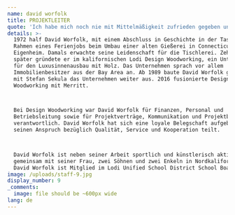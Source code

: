 ```yaml
---
name: david worfolk
title: PROJEKTLEITER
quote: 'Ich habe mich noch nie mit Mittelmäßigkeit zufrieden gegeben und stelle mir stets selbst die Herausforderung, die nächste Ebene an Qualität, Schönheit und Perfektion zu erreichen.'
details: >-
  1972 half David Worfolk, mit einem Abschluss in Geschichte in der Tasche, im
  Rahmen eines Ferienjobs beim Umbau einer alten Gießerei in Connecticut in ein
  Eigenheim. Damals erwachte seine Leidenschaft für die Tischlerei. Zehn Jahre
  später gründete er im kalifornischen Lodi Design Woodworking, ein Unternehmen
  für den Luxusinnenausbau mit Holz. Das Unternehmen sprach vor allem
  Immobilienbesitzer aus der Bay Area an. Ab 1989 baute David Worfolk gemeinsam
  mit Stefan Sekula das Unternehmen weiter aus. 2016 fusionierte Design
  Woodworking mit Merritt.



  Bei Design Woodworking war David Worfolk für Finanzen, Personal und
  Betriebsleitung sowie für Projektverträge, Kommunikation und Projektbetreuung
  verantwortlich. David Worfolk hat sich eine loyale Belegschaft aufgebaut, die
  seinen Anspruch bezüglich Qualität, Service und Kooperation teilt.



  David Worfolk ist neben seiner Arbeit sportlich und künstlerisch aktiv. Er lebt
  gemeinsam mit seiner Frau, zwei Söhnen und zwei Enkeln in Nordkalifornien.
  David Worfolk ist Mitglied im Lodi Unified School District School Board.
image: /uploads/staff-9.jpg
display_number: 9
_comments:
  image: file should be ~600px wide
lang: de
---
```



